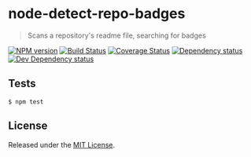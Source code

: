 # node-detect-repo-badges

> Scans a repository's readme file, searching for badges

[![NPM version][npm-image]][npm-url] [![Build Status][travis-image]][travis-url] [![Coverage Status][coveralls-image]][coveralls-url] [![Dependency status][david-dm-image]][david-dm-url] [![Dev Dependency status][david-dm-dev-image]][david-dm-dev-url]

[npm-url]:https://npmjs.org/package/detect-repo-badges
[npm-image]:http://img.shields.io/npm/v/detect-repo-badges.svg?style=flat-square
[travis-url]:https://travis-ci.org/IndigoUnited/node-detect-repo-badges
[travis-image]:http://img.shields.io/travis/IndigoUnited/node-detect-repo-badges/master.svg&style=flat-square
[coveralls-url]:https://coveralls.io/r/IndigoUnited/node-detect-repo-badges
[coveralls-image]:https://img.shields.io/coveralls/IndigoUnited/node-detect-repo-badges/master.svg&style=flat-square
[david-dm-url]:https://david-dm.org/IndigoUnited/node-detect-repo-badges
[david-dm-image]:https://img.shields.io/david/IndigoUnited/node-detect-repo-badges.svg?style=flat-square
[david-dm-dev-url]:https://david-dm.org/IndigoUnited/node-detect-repo-badges#info=devDependencies
[david-dm-dev-image]:https://img.shields.io/david/dev/IndigoUnited/node-detect-repo-badges.svg?style=flat-square

## Tests

`$ npm test`

## License

Released under the [MIT License](http://www.opensource.org/licenses/mit-license.php).
